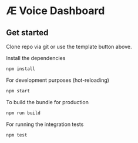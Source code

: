 #  Æ Voice Dashboard 

## Get started

Clone repo via git or use the template button above.

Install the dependencies

```bash
npm install
```

For development purposes (hot-reloading)

```bash
npm start
```

To build the bundle for production

```bash
npm run build
```

For running the integration tests

```bash
npm test
```
